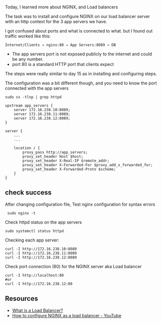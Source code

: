 Today, I learned more about NGINX, and Load balancers

The task was to install and configure NGINX on our load balancer server with an http context for the 3 app servers we have. 

I got confused about ports and what is connected to what. but I found out traffic worked like this:
```
Internet/Clients → nginx:80 → App Servers:8089 → DB
```
- The app servers port is not exposed publicly to the internet and could be any number. 
-  port 80 is a standard HTTP port that clients expect

The steps were really similar to day 15 as in installing and configuring steps.

The configuration was a bit different though, and you need to know the port connected with the app servers
```
sudo ss -tlnp | grep httpd
```


```
upstream app_servers {
    server 172.16.238.10:8089;
    server 172.16.238.11:8089;
    server 172.16.238.12:8089;
}

server {
	...
	...
	
    location / {
        proxy_pass http://app_servers;
        proxy_set_header Host $host;
        proxy_set_header X-Real-IP $remote_addr;
        proxy_set_header X-Forwarded-For $proxy_add_x_forwarded_for;
        proxy_set_header X-Forwarded-Proto $scheme;
    }
}
```
## check success
After changing configuration file, Test nginx configuration for syntax errors
```
 sudo nginx -t
```

Check httpd status on the app servers
```
sudo systemctl status httpd
```
Checking each app server:
```
curl -I http://172.16.238.10:8089
curl -I http://172.16.238.11:8089
curl -I http://172.16.238.12:8089
```
Check port connection (80) for the NGINX server aka Load balancer
```
curl -I http://localhost:80
#or
curl -I http://172.16.238.12:80
```
## Resources
- [What is a Load Balancer?](https://www.youtube.com/watch?v=sCR3SAVdyCc&t=10s)
- [How to configure NGINX as a load balancer - YouTube](https://www.youtube.com/watch?v=v81CzSeiQjo)